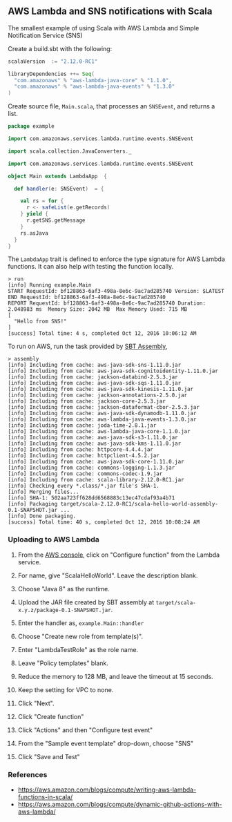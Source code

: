 ## AWS Lambda and SNS notifications with Scala

The smallest example of using Scala with AWS Lambda and Simple
Notification Service (SNS)

Create a build.sbt with the following:

```scala
scalaVersion  := "2.12.0-RC1"

libraryDependencies ++= Seq(
  "com.amazonaws" % "aws-lambda-java-core" % "1.1.0",
  "com.amazonaws" % "aws-lambda-java-events" % "1.3.0"
)
```

Create source file, `Main.scala`, that processes an `SNSEvent`, and
returns a list.

```scala
package example

import com.amazonaws.services.lambda.runtime.events.SNSEvent

import scala.collection.JavaConverters._

import com.amazonaws.services.lambda.runtime.events.SNSEvent

object Main extends LambdaApp  {

  def handler(e: SNSEvent)  = {

    val rs = for {
      r <- safeList(e.getRecords)
    } yield {
      r.getSNS.getMessage
    }
    rs.asJava
  }
}
```

The `LambdaApp` trait is defined to enforce the type signature for AWS
Lambda functions.  It can also help with testing the function locally.

```
> run
[info] Running example.Main
START RequestId: bf128863-6af3-498a-8e6c-9ac7ad285740 Version: $LATEST
END RequestId: bf128863-6af3-498a-8e6c-9ac7ad285740
REPORT RequestId: bf128863-6af3-498a-8e6c-9ac7ad285740 Duration: 2.048983 ms  Memory Size: 2042 MB  Max Memory Used: 715 MB
[
  "Hello from SNS!"
]
[success] Total time: 4 s, completed Oct 12, 2016 10:06:12 AM
```

To run on AWS, run the task provided by
[SBT Assembly](http://github.com/sbt/sbt-assembly),

```
> assembly
[info] Including from cache: aws-java-sdk-sns-1.11.0.jar
[info] Including from cache: aws-java-sdk-cognitoidentity-1.11.0.jar
[info] Including from cache: jackson-databind-2.5.3.jar
[info] Including from cache: aws-java-sdk-sqs-1.11.0.jar
[info] Including from cache: aws-java-sdk-kinesis-1.11.0.jar
[info] Including from cache: jackson-annotations-2.5.0.jar
[info] Including from cache: jackson-core-2.5.3.jar
[info] Including from cache: jackson-dataformat-cbor-2.5.3.jar
[info] Including from cache: aws-java-sdk-dynamodb-1.11.0.jar
[info] Including from cache: aws-lambda-java-events-1.3.0.jar
[info] Including from cache: joda-time-2.8.1.jar
[info] Including from cache: aws-lambda-java-core-1.1.0.jar
[info] Including from cache: aws-java-sdk-s3-1.11.0.jar
[info] Including from cache: aws-java-sdk-kms-1.11.0.jar
[info] Including from cache: httpcore-4.4.4.jar
[info] Including from cache: httpclient-4.5.2.jar
[info] Including from cache: aws-java-sdk-core-1.11.0.jar
[info] Including from cache: commons-logging-1.1.3.jar
[info] Including from cache: commons-codec-1.9.jar
[info] Including from cache: scala-library-2.12.0-RC1.jar
[info] Checking every *.class/*.jar file's SHA-1.
[info] Merging files...
[info] SHA-1: 502aa723ff628dd6568883c13ec47cdaf93a4b71
[info] Packaging target/scala-2.12.0-RC1/scala-hello-world-assembly-0.1-SNAPSHOT.jar ...
[info] Done packaging.
[success] Total time: 40 s, completed Oct 12, 2016 10:08:24 AM
```

### Uploading to AWS Lambda

1. From the [AWS console](https://console.aws.amazon.com), click on
"Configure function" from the Lambda service.

1. For name, give "ScalaHelloWorld".  Leave the description blank.

1. Choose "Java 8" as the runtime.

1. Upload the JAR file created by SBT assembly at
`target/scala-x.y.z/package-0.1-SNAPSHOT.jar`.

1. Enter the handler as, `example.Main::handler`

1. Choose "Create new role from template(s)".

1. Enter "LambdaTestRole" as the role name.

1. Leave "Policy templates" blank.

1. Reduce the memory to 128 MB, and leave the timeout at 15 seconds.

1. Keep the setting for VPC to none.

1. Click "Next".

1. Click "Create function"

1. Click "Actions" and then "Configure test event"

1. From the "Sample event template" drop-down, choose "SNS"

1. Click "Save and Test"

### References

- https://aws.amazon.com/blogs/compute/writing-aws-lambda-functions-in-scala/
- https://aws.amazon.com/blogs/compute/dynamic-github-actions-with-aws-lambda/
